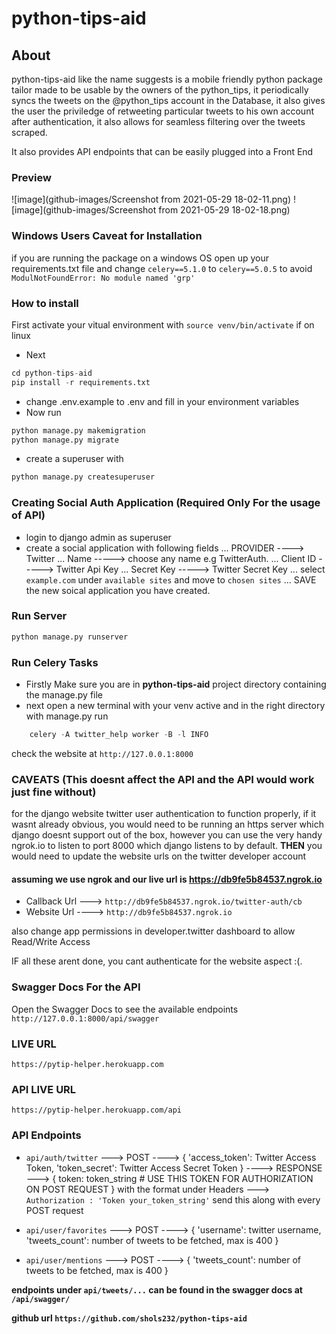 # python-tips-aid



## About
python-tips-aid like the name suggests is a mobile friendly python package tailor made to be usable by the owners of 
the python_tips, it periodically syncs the tweets on the @python_tips account in the Database, it also gives the user the priviledge of retweeting particular tweets to his own account after authentication,
it also allows for seamless filtering over the tweets scraped.

It also provides API endpoints that can be easily plugged into a Front End

### Preview
![image](github-images/Screenshot from 2021-05-29 18-02-11.png)
![image](github-images/Screenshot from 2021-05-29 18-02-18.png)

### Windows Users Caveat for Installation
if you are running the package on a windows OS open up your requirements.txt file and change `celery==5.1.0` to `celery==5.0.5` to avoid `ModulNotFoundError: No module named 'grp'`


### How to install
First activate your vitual environment with  `source venv/bin/activate` if on linux
- Next   
```python
cd python-tips-aid
pip install -r requirements.txt
```
- change .env.example to .env and fill in your environment variables
- Now run
```python
python manage.py makemigration 
python manage.py migrate
```
- create a superuser with 
```python 
python manage.py createsuperuser
```

### Creating Social Auth Application (Required Only For the usage of API)
- login to django admin as superuser
- create a social application with following fields
... PROVIDER ----> Twitter
...      Name -----> choose any name e.g TwitterAuth.
...      Client ID -----> Twitter Api Key
...      Secret Key -----> Twitter Secret Key
...      select `example.com` under `available sites` and move to `chosen sites`
...      SAVE the new soical application you have created.

### Run Server
```python 
python manage.py runserver
```

### Run Celery Tasks
- Firstly Make sure you are in **python-tips-aid** project directory containing the manage.py file
- next open a new terminal with your venv active and in the right directory with manage.py run
```python 
    celery -A twitter_help worker -B -l INFO
```
check the website at `http://127.0.0.1:8000`

### CAVEATS (This doesnt affect the API and the API would work just fine without)
for the django website twitter user authentication to function properly, if it wasnt already obvious, you would need to be running an https server which django doesnt support out of the box, however you can use the very handy ngrok.io to listen to port 8000 which django listens to by default. **THEN** you would need to update the website urls on the twitter developer account
#### assuming we use ngrok and our live url is https://db9fe5b84537.ngrok.io
- Callback Url ---> `http://db9fe5b84537.ngrok.io/twitter-auth/cb`
- Website Url ----> `http://db9fe5b84537.ngrok.io`

also change app permissions in developer.twitter dashboard to allow Read/Write Access

IF all these arent done, you cant authenticate for the website aspect :(.

### Swagger Docs For the API
Open the Swagger Docs to see the available endpoints
`http://127.0.0.1:8000/api/swagger`

### LIVE URL
`https://pytip-helper.herokuapp.com`   

### API LIVE URL
`https://pytip-helper.herokuapp.com/api`   


### API Endpoints

- `api/auth/twitter` ---> POST ----> {
    'access_token': Twitter Access Token, 
    'token_secret': Twitter Access Secret Token
} ----> RESPONSE ---> {
    token: token_string # USE THIS TOKEN FOR AUTHORIZATION ON POST REQUEST
} with the format under Headers  ---> `Authorization : 'Token your_token_string'` send this along with every POST request

- `api/user/favorites` ---> POST ----> {
    'username': twitter username, 
    'tweets_count': number of tweets to be fetched, max is 400
}

- `api/user/mentions` ---> POST ----> {
    'tweets_count': number of tweets to be fetched, max is 400
}

**endpoints under `api/tweets/...` can be found in the swagger docs at `/api/swagger/`**

**github url `https://github.com/shols232/python-tips-aid`**

